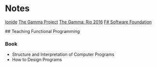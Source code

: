 # Notes

[Ionide](http://ionide.io/)
[The Gamma Project](http://tomasp.net/blog/2016/thegamma-olympic-medalists/)
[The Gamma: Rio 2016](http://rio2016.thegamma.net/)
[F# Software Foundation](http://fsharp.org/)


## Teaching Functional Programming

### Book

* Structure and Interpretation of Computer Programs
* How to Design Programs
